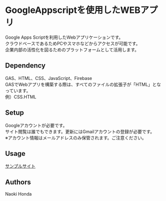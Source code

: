 # GoogleAppscriptを使用したWEBアプリ
Google Apps Scriptを利用したWebアプリケーションです。<br>
クラウドベースであるためPCやスマホなどからアクセスが可能です。<br>
企業内部の活性化を図るためのプラットフォームとして活用します。

## Dependency
GAS、HTML、CSS、JavaScript、Firebase<br>
GASでWebアプリを構築する際は、すべてのファイルの拡張子が「HTML」となっています。<br>
例）CSS.HTML

## Setup
Googleアカウントが必要です。<br>
サイト閲覧は誰でもできます。更新にはGmailアカウントの登録が必要です。<br>
※アカウント情報はメールアドレスのみ保管されます。ご注意ください。

## Usage
<a href="https://script.google.com/macros/s/AKfycbwWy7Iynzb_gMSLQPv2mv9PGdwexz6xH-NYf0sKCrfl8DkRNuZcyyDT343ikA5Lwihi/exec">サンプルサイト</a><br>

## Authors
Naoki Honda
